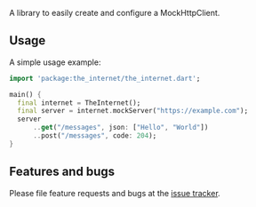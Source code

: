 A library to easily create and configure a MockHttpClient.

## Usage

A simple usage example:

```dart
import 'package:the_internet/the_internet.dart';

main() {
  final internet = TheInternet();
  final server = internet.mockServer("https://example.com");
  server
      ..get("/messages", json: ["Hello", "World"])
      ..post("/messages", code: 204);
}
```

## Features and bugs

Please file feature requests and bugs at the [issue tracker][tracker].

[tracker]: https://github.com/avbk/the_internet/issues
